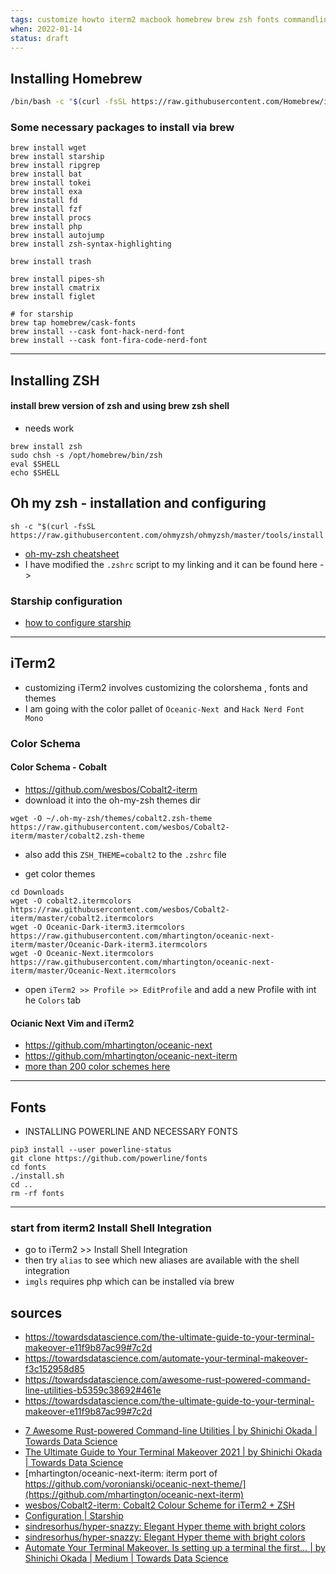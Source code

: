```yaml
---
tags: customize howto iterm2 macbook homebrew brew zsh fonts commandline color
when: 2022-01-14
status: draft
---
```



## Installing Homebrew
```bash
/bin/bash -c "$(curl -fsSL https://raw.githubusercontent.com/Homebrew/install/master/install.sh)
```

### Some necessary packages to install  via brew
```
brew install wget
brew install starship
brew install ripgrep
brew install bat
brew install tokei
brew install exa
brew install fd 
brew install fzf
brew install procs
brew install php
brew install autojump
brew install zsh-syntax-highlighting

brew install trash

brew install pipes-sh
brew install cmatrix
brew install figlet

# for starship
brew tap homebrew/cask-fonts
brew install --cask font-hack-nerd-font
brew install --cask font-fira-code-nerd-font
```


---


## Installing ZSH
#### install brew version of zsh and using brew zsh shell
- needs work
```
brew install zsh
sudo chsh -s /opt/homebrew/bin/zsh
eval $SHELL
echo $SHELL
```

## Oh my zsh - installation and configuring
```
sh -c "$(curl -fsSL https://raw.githubusercontent.com/ohmyzsh/ohmyzsh/master/tools/install.sh)"
```
- [oh-my-zsh cheatsheet](https://github.com/ohmyzsh/ohmyzsh/wiki/Cheatsheet)
- I have modified the `.zshrc` script to my linking and it can be found here ->  
### Starship configuration
- [how to configure starship](https://starship.rs/config/#prompt)


---


## iTerm2

- customizing iTerm2 involves customizing the colorshema , fonts and themes
- I am going with the color pallet of `Oceanic-Next `and  `Hack Nerd Font Mono`

### Color Schema 
#### Color Schema - Cobalt
- https://github.com/wesbos/Cobalt2-iterm
- download it into the oh-my-zsh themes dir
```
wget -O ~/.oh-my-zsh/themes/cobalt2.zsh-theme https://raw.githubusercontent.com/wesbos/Cobalt2-iterm/master/cobalt2.zsh-theme
```
- also add this `ZSH_THEME=cobalt2` to the `.zshrc` file

- get color themes
```
cd Downloads
wget -O cobalt2.itermcolors https://raw.githubusercontent.com/wesbos/Cobalt2-iterm/master/cobalt2.itermcolors
wget -O Oceanic-Dark-iterm3.itermcolors  https://raw.githubusercontent.com/mhartington/oceanic-next-iterm/master/Oceanic-Dark-iterm3.itermcolors
wget -O Oceanic-Next.itermcolors https://raw.githubusercontent.com/mhartington/oceanic-next-iterm/master/Oceanic-Next.itermcolors
```
- open `iTerm2 >> Profile >> EditProfile` and add a new Profile with int he `Colors` tab

#### Ocianic Next Vim and iTerm2
- https://github.com/mhartington/oceanic-next 
- https://github.com/mhartington/oceanic-next-iterm
- [more than 200 color schemes here](https://iterm2colorschemes.com/)

---

## Fonts
- INSTALLING POWERLINE AND NECESSARY FONTS
```
pip3 install --user powerline-status
git clone https://github.com/powerline/fonts
cd fonts
./install.sh
cd ..
rm -rf fonts
```


---

### start from iterm2 Install Shell Integration 
- go to iTerm2  >> Install Shell Integration
- then try `alias` to see which new aliases are available with the shell integration
- `imgls` requires php which can be installed via brew 




## sources
- https://towardsdatascience.com/the-ultimate-guide-to-your-terminal-makeover-e11f9b87ac99#7c2d
- https://towardsdatascience.com/automate-your-terminal-makeover-f3c152958d85
- https://towardsdatascience.com/awesome-rust-powered-command-line-utilities-b5359c38692#461e
- https://towardsdatascience.com/the-ultimate-guide-to-your-terminal-makeover-e11f9b87ac99#7c2d
* [7 Awesome Rust-powered Command-line Utilities | by Shinichi Okada | Towards Data Science](https://towardsdatascience.com/awesome-rust-powered-command-line-utilities-b5359c38692#461e)
* [The Ultimate Guide to Your Terminal Makeover 2021 | by Shinichi Okada | Towards Data Science](https://towardsdatascience.com/the-ultimate-guide-to-your-terminal-makeover-e11f9b87ac99#7c2d)
* [mhartington/oceanic-next-iterm: iterm port of https://github.com/voronianski/oceanic-next-theme/](https://github.com/mhartington/oceanic-next-iterm)
* [wesbos/Cobalt2-iterm: Cobalt2 Colour Scheme for iTerm2 + ZSH](https://github.com/wesbos/Cobalt2-iterm)
* [Configuration | Starship](https://starship.rs/config/#prompt)
* [sindresorhus/hyper-snazzy: Elegant Hyper theme with bright colors](https://github.com/sindresorhus/hyper-snazzy)
* [sindresorhus/hyper-snazzy: Elegant Hyper theme with bright colors](https://github.com/sindresorhus/hyper-snazzy)
* [Automate Your Terminal Makeover. Is setting up a terminal the first… | by Shinichi Okada | Medium | Towards Data Science](https://towardsdatascience.com/automate-your-terminal-makeover-f3c152958d85)
